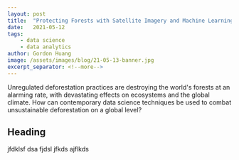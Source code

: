 ```yaml
---
layout: post
title:  "Protecting Forests with Satellite Imagery and Machine Learning"
date:   2021-05-12
tags: 
    - data science
    - data analytics
author: Gordon Huang
image: /assets/images/blog/21-05-13-banner.jpg
excerpt_separator: <!--more-->
---
```


Unregulated deforestation practices are destroying the world's forests at an alarming rate, with devastating effects on ecosystems and the global climate. How can contemporary data science techniques be used to combat unsustainable deforestation on a global level?
<!--more-->



## Heading
jfdklsf dsa fjdsl jfkds ajflkds